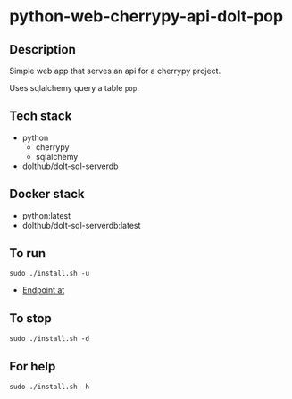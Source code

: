 # python-web-cherrypy-api-dolt-pop

## Description
Simple web app that serves an api
for a cherrypy project.

Uses sqlalchemy query a table `pop`.

## Tech stack
- python
  - cherrypy
  - sqlalchemy
- dolthub/dolt-sql-serverdb

## Docker stack
- python:latest
- dolthub/dolt-sql-serverdb:latest

## To run
`sudo ./install.sh -u`
- [Endpoint at](http://localhost/)

## To stop
`sudo ./install.sh -d`

## For help
`sudo ./install.sh -h`
